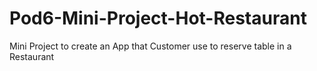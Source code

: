 # Pod6-Mini-Project-Hot-Restaurant
Mini Project to create an App that Customer use to reserve table in a Restaurant
